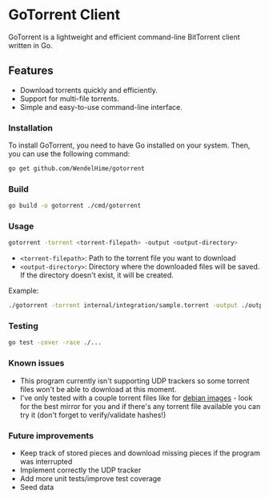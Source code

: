 # GoTorrent Client

GoTorrent is a lightweight and efficient command-line BitTorrent client written in Go.

## Features

- Download torrents quickly and efficiently.
- Support for multi-file torrents.
- Simple and easy-to-use command-line interface.

### Installation

To install GoTorrent, you need to have Go installed on your system. Then, you can use the following command:

```bash
go get github.com/WendelHime/gotorrent
```

### Build
```bash
go build -o gotorrent ./cmd/gotorrent 
```

### Usage
```bash
gotorrent -torrent <torrent-filepath> -output <output-directory>
```

- `<torrent-filepath>`: Path to the torrent file you want to download
- `<output-directory>`: Directory where the downloaded files will be saved. If the directory doesn't exist, it will be created.

Example:
```bash
./gotorrent -torrent internal/integration/sample.torrent -output ./output
```

### Testing

```bash
go test -cover -race ./...
```

### Known issues

- This program currently isn't supporting UDP trackers so some torrent files won't be able to download at this moment.
- I've only tested with a couple torrent files like for [debian images](https://www.debian.org/CD/http-ftp/#mirrors) - look for the best mirror for you and if there's any torrent file available you can try it (don't forget to verify/validate hashes!)

### Future improvements

- Keep track of stored pieces and download missing pieces if the program was interrupted
- Implement correctly the UDP tracker
- Add more unit tests/improve test coverage
- Seed data
